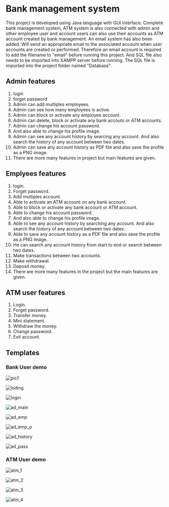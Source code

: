 # Bank management system
This project is developed using Java language with GUI interface. Complete bank management system, ATM system is also connected with admin and other employee user and account users can also use their accounts as ATM account created by bank management. An email system has also been added. Will send an appropriate email to the associated account when user accounts are created or performed. Therefore an email account is required to add the filename to "email" before running this project. And SQL file also needs to be imported into XAMPP server before running. The SQL file is imported into the project folder named "Database".
## Admin features
1. login 
2. forget password
3. Admin can add multiples employees.
4. Admin can see how many employees is active.
5. Admin can block or activate any employee account.
6. Admin can delete, block or activate any bank accouts or ATM accounts.
7. Admin can change his account password.
8. And also able to change his profile image.
9. Admin can see any account history by searcing any account. And also search the history of any account between two dates.
10. Admin can save any account history as PDF file and also save the profile as a PNG image.
11. There are more many features in project but main features are given.
## Emplyees features
1. login.
2. Forget password.
3. Add multiples account.
4. Able to activate an ATM account on any bank account.
5. Able to block or activate any bank account or ATM account.
6. Able to change his account password.
7. And also able to change his profile image.
8. Able to see any account history by searching any account. And also search the history of any account between two dates.
9. Able to save any account history as a PDF file and also save the profile as a PNG image.
10. He can search any account history from start to end or search between two dates.
11. Make transactions between two accounts.
12. Make withdrawal.
13. Deposit money.
14. There are more many features in the project but the main features are given.
## ATM user features
1. Login.
2. Forget password.
3. Transfer money.
4. Mini statement.
5. Withdraw the money.
6. Change password.
7. Exit account.
## Templates
### Bank User demo
![pic1](https://user-images.githubusercontent.com/77319741/131551196-7242b380-0ac4-4a77-ad76-56cc402831c3.JPG)

![loding](https://user-images.githubusercontent.com/77319741/131551461-675995ce-4780-44b7-a99b-3a0cb84949c9.JPG)

![login](https://user-images.githubusercontent.com/77319741/131551468-7afa35cb-8d0e-45b6-9a4d-c0f672bc9c15.JPG)

![ad_main](https://user-images.githubusercontent.com/77319741/131551495-2c51e131-91ef-46ad-9696-9d9f654c5a41.JPG)

![ad_emp](https://user-images.githubusercontent.com/77319741/131551511-be2c0c30-d7f1-4d9c-a7f8-fb392b426061.JPG)

![ad_emp_p](https://user-images.githubusercontent.com/77319741/131551520-60342c39-66fd-4aa8-baa9-3d3a563bfcfb.JPG)

![ad_history](https://user-images.githubusercontent.com/77319741/131551540-73e11c4a-634a-4b39-9ebb-92ce8b026be4.JPG)

![ad_pass](https://user-images.githubusercontent.com/77319741/131551555-abd103a5-931a-468f-8d77-e297012a7136.JPG)

### ATM User demo

![atm_1](https://user-images.githubusercontent.com/77319741/131552045-3199e106-5e64-4af4-9b73-1a3902a0156b.JPG)

![atm_2](https://user-images.githubusercontent.com/77319741/131552091-9e9c201c-042a-4b8f-b45c-fbee41630584.JPG)

![atm_3](https://user-images.githubusercontent.com/77319741/131552098-7309a553-13b5-46fc-8f31-11be9f27eff4.JPG)

![atm_4](https://user-images.githubusercontent.com/77319741/131552111-59fa6411-10e4-4ecf-bca4-6466e78ee580.JPG)
